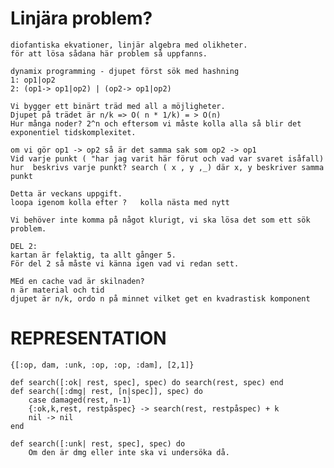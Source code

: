 # Linjära problem? 
    diofantiska ekvationer, linjär algebra med olikheter.
    för att lösa sådana här problem så uppfanns.

    dynamix programming - djupet först sök med hashning
    1: op1|op2
    2: (op1-> op1|op2) | (op2-> op1|op2)

    Vi bygger ett binärt träd med all a möjligheter.
    Djupet på trädet är n/k => O( n * 1/k) = > O(n)
    Hur många noder? 2^n och eftersom vi måste kolla alla så blir det exponentiel tidskomplexitet.

    om vi gör op1 -> op2 så är det samma sak som op2 -> op1
    Vid varje punkt ( "har jag varit här förut och vad var svaret isåfall)
    hur  beskrivs varje punkt? search ( x , y ,_) där x, y beskriver samma punkt

    Detta är veckans uppgift.   
    loopa igenom kolla efter ?   kolla nästa med nytt

    Vi behöver inte komma på något klurigt, vi ska lösa det som ett sök problem. 

    DEL 2: 
    kartan är felaktig, ta allt gånger 5.
    För del 2 så måste vi känna igen vad vi redan sett.

    MEd en cache vad är skilnaden? 
    n är material och tid
    djupet är n/k, ordo n på minnet vilket get en kvadrastisk komponent



# REPRESENTATION
    {[:op, dam, :unk, :op, :op, :dam], [2,1]}

    def search([:ok| rest, spec], spec) do search(rest, spec) end
    def search([:dmg| rest, [n|spec]], spec) do 
        case damaged(rest, n-1) 
        {:ok,k,rest, restpåspec} -> search(rest, restpåspec) + k
        nil -> nil 
    end

    def search([:unk| rest, spec], spec) do
        Om den är dmg eller inte ska vi undersöka då.
